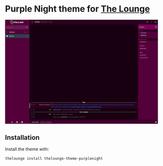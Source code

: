 # Purple Night theme for [The Lounge](https://github.com/thelounge/thelounge)

![Screenshot](https://github.com/ablakely/thelounge-theme-purplenight2/blob/master/screenshot.png)

## Installation

Install the theme with:

```
thelounge install thelounge-theme-purplenight
```
